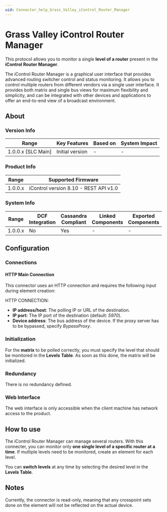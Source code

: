 ```yaml
---
uid: Connector_help_Grass_Valley_iControl_Router_Manager
---
```


# Grass Valley iControl Router Manager

This protocol allows you to monitor a single **level of a router** present in the **iControl Router Manager**.

The iControl Router Manager is a graphical user interface that provides advanced routing switcher control and status monitoring. It allows you to control multiple routers from different vendors via a single user interface. It provides both matrix and single bus views for maximum flexibility and simplicity, and can be integrated with other devices and applications to offer an end-to-end view of a broadcast environment.

## About

### Version Info

| Range                | Key Features     | Based on     | System Impact     |
|----------------------|------------------|--------------|-------------------|
| 1.0.0.x [SLC Main]   | Initial version  | -            | -                 |

### Product Info

| Range     | Supported Firmware                    |
|-----------|---------------------------------------|
| 1.0.0.x   | iControl version 8.10 - REST API v1.0 |

### System Info

| Range     | DCF Integration     | Cassandra Compliant     | Linked Components     | Exported Components     |
|-----------|---------------------|-------------------------|-----------------------|-------------------------|
| 1.0.0.x   | No                  | Yes                     | -                     | -                       |

## Configuration

### Connections

#### HTTP Main Connection

This connector uses an HTTP connection and requires the following input during element creation:

HTTP CONNECTION:

- **IP address/host**: The polling IP or URL of the destination.
- **IP port**: The IP port of the destination (default: *5970*).
- **Device address**: The bus address of the device. If the proxy server has to be bypassed, specify *BypassProxy*.

### Initialization

For the **matrix** to be polled correctly, you must specify the level that should be monitored in the **Levels** **Table**. As soon as this done, the matrix will be initialized.

### Redundancy

There is no redundancy defined.

### Web Interface

The web interface is only accessible when the client machine has network access to the product.

## How to use

The iControl Router Manager can manage several routers. With this connecter, you can monitor only **one single level of a specific router at a time**. If multiple levels need to be monitored, create an element for each level.

You can **switch levels** at any time by selecting the desired level in the **Levels Table**.

## Notes

Currently, the connector is read-only, meaning that any crosspoint sets done on the element will not be reflected on the actual device.
